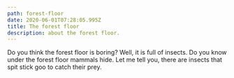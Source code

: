 ```yaml
---
path: forest-floor
date: 2020-06-01T07:28:05.995Z
title: The forest floor
description: about the forest floor.
---
```

Do you think the forest floor is boring? Well, it is full of insects. Do you know under the forest floor mammals hide. Let me tell you, there are insects that spit stick goo to catch their prey.